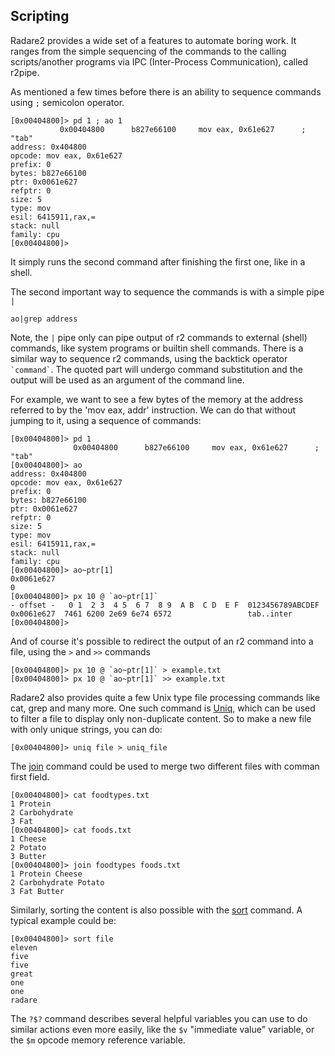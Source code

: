 ## Scripting

Radare2 provides a wide set of a features to automate boring work.
It ranges from the simple sequencing of the commands to the calling
scripts/another programs via IPC (Inter-Process Communication), called r2pipe.

As mentioned a few times before there is an ability to sequence commands
using `;` semicolon operator.
```
[0x00404800]> pd 1 ; ao 1
           0x00404800      b827e66100     mov eax, 0x61e627      ; "tab"
address: 0x404800
opcode: mov eax, 0x61e627
prefix: 0
bytes: b827e66100
ptr: 0x0061e627
refptr: 0
size: 5
type: mov
esil: 6415911,rax,=
stack: null
family: cpu
[0x00404800]>
```
It simply runs the second command after finishing the first one, like in a shell.

The second important way to sequence the commands is with a simple pipe `|`
```
ao|grep address
```
Note, the `|` pipe only can pipe output of r2 commands to external (shell)
commands, like system programs or builtin shell commands.
There is a similar way to sequence r2 commands, using the backtick operator `` `command` ``. The quoted part will undergo command substitution and the output will be used as an argument of the command line.

For example, we want to see a few bytes of the memory at the address referred to
by the 'mov eax, addr' instruction. We can do that without jumping to it, using
a sequence of commands:
```
[0x00404800]> pd 1
              0x00404800      b827e66100     mov eax, 0x61e627      ; "tab"
[0x00404800]> ao
address: 0x404800
opcode: mov eax, 0x61e627
prefix: 0
bytes: b827e66100
ptr: 0x0061e627
refptr: 0
size: 5
type: mov
esil: 6415911,rax,=
stack: null
family: cpu
[0x00404800]> ao~ptr[1]
0x0061e627
0
[0x00404800]> px 10 @ `ao~ptr[1]`
- offset -   0 1  2 3  4 5  6 7  8 9  A B  C D  E F  0123456789ABCDEF
0x0061e627  7461 6200 2e69 6e74 6572                 tab..inter
[0x00404800]>
```
And of course it's possible to redirect the output of an r2 command into a file, using the `>` and `>>`
commands
```
[0x00404800]> px 10 @ `ao~ptr[1]` > example.txt
[0x00404800]> px 10 @ `ao~ptr[1]` >> example.txt
```

Radare2 also provides quite a few Unix type file processing commands like cat, grep and many more. One such command is [Uniq](https://en.wikipedia.org/wiki/Uniq), which can be used to filter a file to display only non-duplicate content. So to make a new file with only unique strings, you can do:
```
[0x00404800]> uniq file > uniq_file
```

The [join](https://en.wikipedia.org/wiki/Join_\(Unix\)) command could be used to merge two different files with comman first field. 
```
[0x00404800]> cat foodtypes.txt
1 Protein
2 Carbohydrate
3 Fat
[0x00404800]> cat foods.txt
1 Cheese 
2 Potato
3 Butter
[0x00404800]> join foodtypes foods.txt
1 Protein Cheese
2 Carbohydrate Potato
3 Fat Butter
```

Similarly, sorting the content is also possible with the [sort](https://en.wikipedia.org/wiki/Sort_\(Unix\)) command. A typical 
example could be:
```
[0x00404800]> sort file
eleven
five
five
great
one
one
radare
```

The `?$?` command describes several helpful variables you can use to do similar actions even more
easily, like the `$v` "immediate value" variable, or the `$m` opcode memory reference variable.


